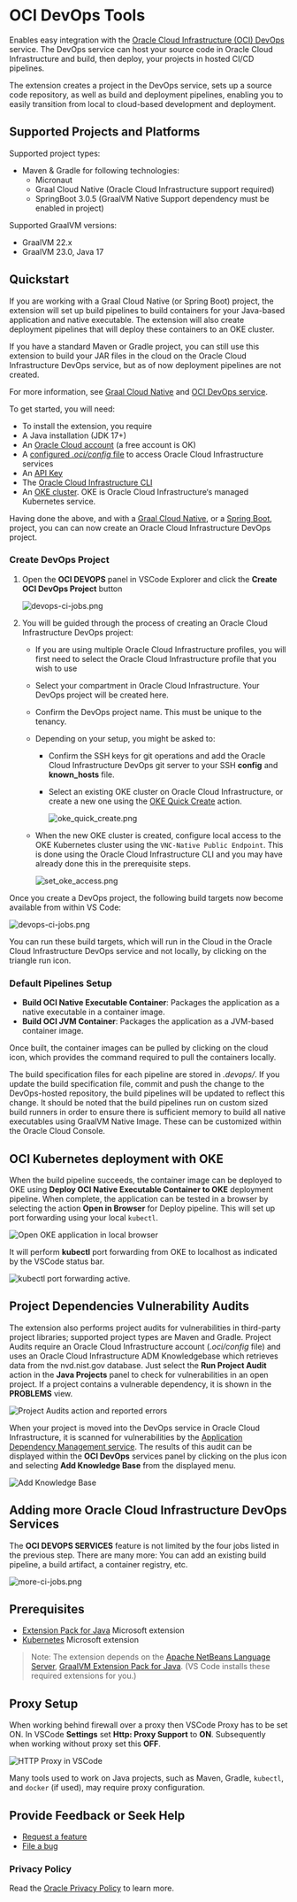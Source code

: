 # OCI DevOps Tools

Enables easy integration with the [Oracle Cloud Infrastructure (OCI) DevOps](https://www.oracle.com/devops/devops-service/) service. The DevOps service can host your source code in Oracle Cloud Infrastructure and build, then deploy, your projects in hosted CI/CD pipelines.

The extension creates a project in the DevOps service, sets up a source code repository, as well as build and deployment pipelines, enabling you to easily transition from local to cloud-based development and deployment.

## Supported Projects and Platforms
Supported project types:
- Maven & Gradle for following technologies: 
  - Micronaut
  - Graal Cloud Native (Oracle Cloud Infrastructure support required)
  - SpringBoot 3.0.5 (GraalVM Native Support dependency must be enabled in project)

Supported GraalVM versions:
- GraalVM 22.x
- GraalVM 23.0, Java 17

## Quickstart

If you are working with a Graal Cloud Native (or Spring Boot) project, the extension will set up build pipelines to build containers for your Java-based application and native executable. The extension will also create deployment pipelines that will deploy these containers to an OKE cluster.

If you have a standard Maven or Gradle project, you can still use this extension to build
your JAR files in the cloud on the Oracle Cloud Infrastructure DevOps service, but as of now deployment pipelines are not created.

For more information, see [Graal Cloud Native](https://graal.cloud/) and [OCI DevOps service](https://www.oracle.com/devops/devops-service/).

To get started, you will need:

- To install the extension, you require
- A Java installation (JDK 17+)
- An [Oracle Cloud account](https://www.oracle.com/cloud/free/) (a free account is OK)
- A [configured _.oci/config_ file](https://docs.oracle.com/iaas/Content/API/Concepts/sdkconfig.htm) to access Oracle Cloud Infrastructure services
- An [API Key](https://docs.oracle.com/en/learn/generate_ssh_keys/index.html)
- The [Oracle Cloud Infrastructure CLI](https://docs.oracle.com/iaas/Content/API/SDKDocs/cliinstall.htm)
- An [OKE cluster](https://docs.oracle.com/iaas/Content/ContEng/Tasks/contengcreatingclusterusingoke.htm). OKE is Oracle Cloud Infrastructure‘s managed Kubernetes service.


Having done the above, and with a [Graal Cloud Native](https://graal.cloud/), or a [Spring Boot](https://spring.io), project, you can
can now create an Oracle Cloud Infrastructure DevOps project.

### <a name='create-devops-project'></a>Create DevOps Project

1. Open the **OCI DEVOPS** panel in VSCode Explorer and click the **Create OCI DevOps Project** button

    ![devops-ci-jobs.png](images/create_devops_prj.png)

2. You will be guided through the process of creating an Oracle Cloud Infrastructure DevOps project:
    - If you are using multiple Oracle Cloud Infrastructure profiles, you will first need to select the Oracle Cloud Infrastructure profile that you wish to use
    - Select your compartment in Oracle Cloud Infrastructure. Your DevOps project will be created here.
    - Confirm the DevOps project name. This must be unique to the tenancy.
    - Depending on your setup, you might be asked to:
        - Confirm the SSH keys for git operations and add the Oracle Cloud Infrastructure DevOps git server to your SSH **config** and **known_hosts** file.
        - Select an existing OKE cluster on Oracle Cloud Infrastructure, or create a new one using the [OKE Quick Create](https://docs.oracle.com/iaas/Content/ContEng/Tasks/contengcreatingclusterusingoke_topic-Using_the_Console_to_create_a_Quick_Cluster_with_Default_Settings.htm#create-quick-cluster) action.

            ![oke_quick_create.png](images/oke_quick_create.png)

    - When the new OKE cluster is created, configure local access to the OKE Kubernetes cluster using the `VNC-Native Public Endpoint`. This is done using the Oracle Cloud Infrastructure CLI and you may have already done this in the prerequisite steps.

        ![set_oke_access.png](images/set_oke_access.png)

Once you create a DevOps project, the following build targets now become available from within VS Code:

![devops-ci-jobs.png](images/devops-ci-jobs.png)

You can run these build targets, which will run in the Cloud in the Oracle Cloud Infrastructure DevOps service and not locally, by clicking on the triangle run icon.

### <a name='default-pipelines-setup'></a>Default Pipelines Setup

* **Build OCI Native Executable Container**: Packages the application as a native executable in a container image.
* **Build OCI JVM Container**: Packages the application as a JVM-based container image.

Once built, the container images can be pulled by clicking on the cloud icon, which provides the command required to pull the containers locally.

The build specification files for each pipeline are stored in _.devops/_. If you update the build specification file, commit and push the change to the DevOps-hosted repository, the build pipelines will be updated to reflect this change. It should be noted that the build pipelines run on custom sized build runners in order to ensure there is sufficient memory to build all native executables using GraalVM Native Image. These can be customized within the Oracle Cloud Console.

## <a name='oci-kubernetes-deployment-with-oke'></a>OCI Kubernetes deployment with OKE

When the build pipeline succeeds, the container image can be deployed to OKE using **Deploy OCI Native Executable Container to OKE**
deployment pipeline. When complete, the application can be tested in a browser by selecting the action **Open in Browser** for Deploy pipeline. This will
set up port forwarding using your local `kubectl`.

![Open OKE application in local browser](images/oke_test_app.png)

It will perform **kubectl** port forwarding from OKE to localhost as indicated by the VSCode status bar.

![kubectl port forwarding active](images/kubectl_port_fwd.png).

## <a name='project-dependencies-vulnerability-audits'></a>Project Dependencies Vulnerability Audits

The extension also performs project audits for vulnerabilities in third-party project libraries; supported project types are Maven and Gradle. Project Audits require an Oracle Cloud Infrastructure account (_.oci/config_ file) and uses an Oracle Cloud Infrastructure ADM Knowledgebase which retrieves data from the nvd.nist.gov database.
Just select the **Run Project Audit** action in the **Java Projects** panel to check for vulnerabilities in an open project. If a project contains a vulnerable dependency, it is shown in the **PROBLEMS** view.

![Project Audits action and reported errors](images/project_audit.png)

When your project is moved into the DevOps service in Oracle Cloud Infrastructure, it is scanned for vulnerabilities by the [Application Dependency Management service](https://docs.oracle.com/iaas/Content/application-dependency-management/home.htm).
The results of this audit can be displayed within the **OCI DevOps** services panel by clicking on the plus icon and selecting **Add Knowledge Base** from the displayed menu.

![Add Knowledge Base](images/add-knowledge_base.png)

## <a name='adding-more-oci-devops-services'></a>Adding more Oracle Cloud Infrastructure DevOps Services
The **OCI DEVOPS SERVICES** feature is not limited by the four jobs listed in the previous step. There are many more: You can
add an existing build pipeline, a build artifact, a container registry, etc.

![more-ci-jobs.png](images/more-ci-jobs.png)


## <a name='prerequisites'></a>Prerequisites

- [Extension Pack for Java](https://marketplace.visualstudio.com/items?itemName=vscjava.vscode-java-pack) Microsoft extension
- [Kubernetes](https://marketplace.visualstudio.com/items?itemName=ms-kubernetes-tools.vscode-kubernetes-tools) Microsoft extension
​
> Note: The extension depends on the [Apache NetBeans Language Server](https://marketplace.visualstudio.com/items?itemName=ASF.apache-netbeans-java), [GraalVM Extension Pack for Java](https://marketplace.visualstudio.com/items?itemName=oracle-labs-graalvm.graalvm-pack). (VS Code installs these required extensions for you.)

## <a name='proxy-setup'></a>Proxy Setup
When working behind firewall over a proxy then VSCode Proxy has to be set ON. In VSCode **Settings** set **Http: Proxy Support** to **ON**. Subsequently when working without proxy set this **OFF**.

![HTTP Proxy in VSCode](images/proxy.png)

Many tools used to work on Java projects, such as Maven, Gradle, `kubectl`, and `docker` (if used), may require proxy configuration.

## <a name='provide-feedback-or-seek-help'></a>Provide Feedback or Seek Help

* [Request a feature](https://github.com/graalvm/vscode-extensions/issues/new?labels=enhancement)
* [File a bug](https://github.com/graalvm/vscode-extensions/issues/new?labels=bug)

### <a name='privacy-policy'></a>Privacy Policy

Read the [Oracle Privacy Policy](https://www.oracle.com/legal/privacy/privacy-policy.html) to learn more.
